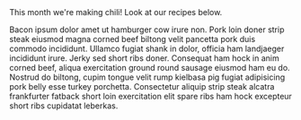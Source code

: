 <div class="month-tagline"><span>This month we're making chili! Look at our recipes below.</span></div>

Bacon ipsum dolor amet ut hamburger cow irure non. Pork loin doner strip steak eiusmod magna corned beef biltong velit pancetta pork duis commodo incididunt. Ullamco fugiat shank in dolor, officia ham landjaeger incididunt irure. Jerky sed short ribs doner. Consequat ham hock in anim corned beef, aliqua exercitation ground round sausage eiusmod ham eu do. Nostrud do biltong, cupim tongue velit rump kielbasa pig fugiat adipisicing pork belly esse turkey porchetta. Consectetur aliquip strip steak alcatra frankfurter fatback short loin exercitation elit spare ribs ham hock excepteur short ribs cupidatat leberkas.
